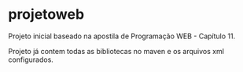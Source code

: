 # projetoweb

Projeto inicial baseado na apostila de Programação WEB - Capítulo 11.

Projeto já contem todas as bibliotecas no maven e os arquivos xml configurados.
